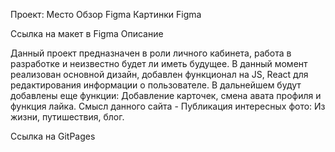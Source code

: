 Проект: Место
Обзор
Figma
Картинки
Figma

Ссылка на макет в Figma
Описание

Данный проект предназначен в роли личного кабинета, работа в разработке и неизвестно будет ли иметь будущее. В данный момент реализован основной дизайн, добавлен функционал на JS, React для редактирования информации о пользователе. В дальнейшем будут добавлены еще функции: Добавление карточек, смена авата профиля и функция лайка. Смысл данного сайта - Публикация интересных фото: Из жизни, путишествия, блог.

Ссылка на GitPages